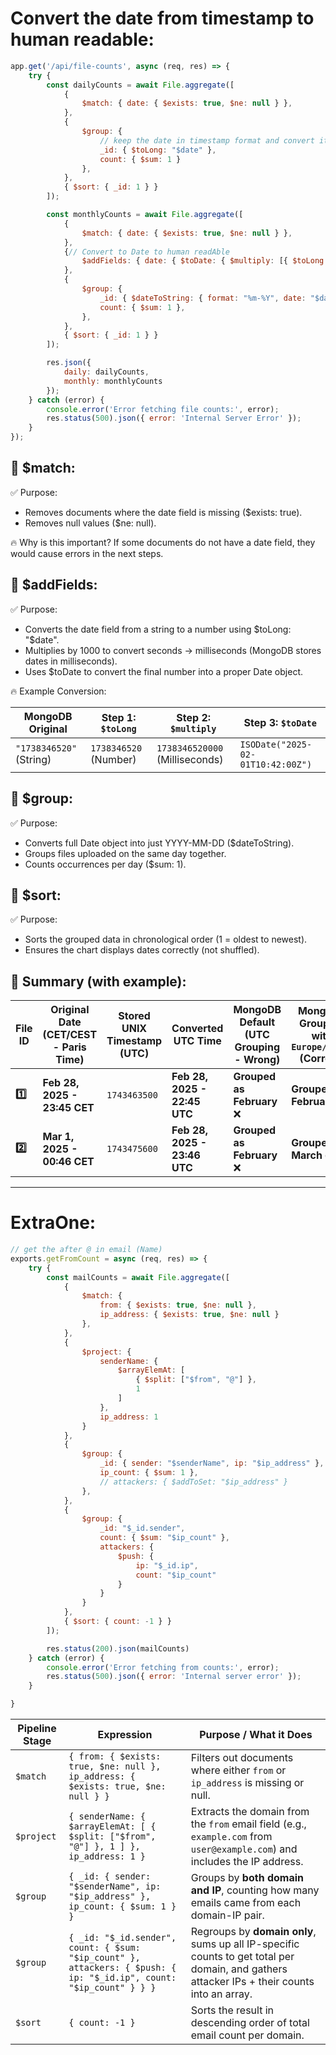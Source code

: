 # Convert the date from timestamp to human readable:

```js
app.get('/api/file-counts', async (req, res) => {
    try {
        const dailyCounts = await File.aggregate([
            {
                $match: { date: { $exists: true, $ne: null } },
            },
            {
                $group: {
                    // keep the date in timestamp format and convert it to number with $toLong
                    _id: { $toLong: "$date" },
                    count: { $sum: 1 }
                },
            },
            { $sort: { _id: 1 } }
        ]);

        const monthlyCounts = await File.aggregate([
            {
                $match: { date: { $exists: true, $ne: null } },
            },
            {// Convert to Date to human readAble
                $addFields: { date: { $toDate: { $multiply: [{ $toLong: "$date" }, 1000] } } },
            },
            {
                $group: {
                    _id: { $dateToString: { format: "%m-%Y", date: "$date", timezone: "Europe/Paris" } },
                    count: { $sum: 1 },
                },
            },
            { $sort: { _id: 1 } }
        ]);

        res.json({
            daily: dailyCounts,
            monthly: monthlyCounts
        });
    } catch (error) {
        console.error('Error fetching file counts:', error);
        res.status(500).json({ error: 'Internal Server Error' });
    }
});
```

## 📌 $match:
✅ Purpose:

- Removes documents where the date field is missing ($exists: true).
- Removes null values ($ne: null).

🔥 Why is this important?
If some documents do not have a date field, they would cause errors in the next steps.

## 📌 $addFields:
✅ Purpose:

- Converts the date field from a string to a number using $toLong: "$date".
- Multiplies by 1000 to convert seconds → milliseconds (MongoDB stores dates in milliseconds).
- Uses $toDate to convert the final number into a proper Date object.

🔥 Example Conversion:

| MongoDB Original     | **Step 1:** `$toLong` | **Step 2:** `$multiply` | **Step 3:** `$toDate`           |
|----------------------|----------------------|-------------------------|---------------------------------|
| `"1738346520"` (String) | `1738346520` (Number) | `1738346520000` (Milliseconds) | `ISODate("2025-02-01T10:42:00Z")` |

## 📌 $group:
✅ Purpose:

- Converts full Date object into just YYYY-MM-DD ($dateToString).
- Groups files uploaded on the same day together.
- Counts occurrences per day ($sum: 1).

## 📌 $sort:
✅ Purpose:

- Sorts the grouped data in chronological order (1 = oldest to newest).
- Ensures the chart displays dates correctly (not shuffled).

##  📌 Summary (with example):

| **File ID** | **Original Date (CET/CEST - Paris Time)** | **Stored UNIX Timestamp (UTC)** | **Converted UTC Time** | **MongoDB Default (UTC Grouping - Wrong)** | **MongoDB Grouping with `Europe/Paris` (Correct)** |
|------------|----------------------------------|------------------------|----------------------|---------------------------------|--------------------------------|
| **1️⃣** | **Feb 28, 2025 - 23:45 CET** | `1743463500` | **Feb 28, 2025 - 22:45 UTC** | **Grouped as February** ❌ | **Grouped as February** ✅ |
| **2️⃣** | **Mar 1, 2025 - 00:46 CET** | `1743475600` | **Feb 28, 2025 - 23:46 UTC** | **Grouped as February** ❌ | **Grouped as March** ✅ |

---

# ExtraOne:

```js
// get the after @ in email (Name)
exports.getFromCount = async (req, res) => {
    try {
        const mailCounts = await File.aggregate([
            {
                $match: {
                    from: { $exists: true, $ne: null },
                    ip_address: { $exists: true, $ne: null }
                },
            },
            {
                $project: {
                    senderName: {
                        $arrayElemAt: [
                            { $split: ["$from", "@"] },
                            1
                        ]
                    },
                    ip_address: 1
                }
            },
            {
                $group: {
                    _id: { sender: "$senderName", ip: "$ip_address" },
                    ip_count: { $sum: 1 },
                    // attackers: { $addToSet: "$ip_address" }
                },
            },
            {
                $group: {
                    _id: "$_id.sender",
                    count: { $sum: "$ip_count" },
                    attackers: {
                        $push: {
                            ip: "$_id.ip",
                            count: "$ip_count"
                        }
                    }
                }
            },
            { $sort: { count: -1 } }
        ]);

        res.status(200).json(mailCounts)
    } catch (error) {
        console.error('Error fetching from counts:', error);
        res.status(500).json({ error: 'Internal server error' });
    }

}

```
| **Pipeline Stage** | **Expression** | **Purpose / What it Does** |
|--------------------|----------------|-----------------------------|
| `$match` | `{ from: { $exists: true, $ne: null }, ip_address: { $exists: true, $ne: null } }` | Filters out documents where either `from` or `ip_address` is missing or null. |
| `$project` | `{ senderName: { $arrayElemAt: [ { $split: ["$from", "@"] }, 1 ] }, ip_address: 1 }` | Extracts the domain from the `from` email field (e.g., `example.com` from `user@example.com`) and includes the IP address. |
| `$group` | `{ _id: { sender: "$senderName", ip: "$ip_address" }, ip_count: { $sum: 1 } }` | Groups by **both domain and IP**, counting how many emails came from each domain-IP pair. |
| `$group` | `{ _id: "$_id.sender", count: { $sum: "$ip_count" }, attackers: { $push: { ip: "$_id.ip", count: "$ip_count" } } }` | Regroups by **domain only**, sums up all IP-specific counts to get total per domain, and gathers attacker IPs + their counts into an array. |
| `$sort` | `{ count: -1 }` | Sorts the result in descending order of total email count per domain. |
